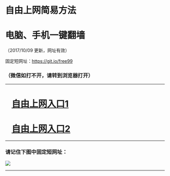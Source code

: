 ﻿# 自由上网简易方法

# 电脑、手机一键翻墙

（2017/10/09 更新，网址有效）

固定短网址：https://git.io/free99

### （微信如打不开，请转到浏览器打开）


***





# &nbsp;&nbsp; <a href="http://ft289236218.fwq-tz-1001.info/fwqtz01.html?t=100900116249 " target="_blank">自由上网入口1</a>
# &nbsp;&nbsp; <a href="http://ft1582529424.fwq-tz-1002.info/fwqtz02.html?t=10090016130 " target="_blank">自由上网入口2</a>
***

### 请记住下图中固定短网址：

<img src="https://s3-us-west-2.amazonaws.com/fwq-1001/yjfq-20170905okok.png" /> 


***

